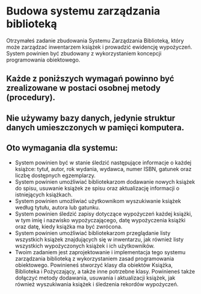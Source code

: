# Budowa systemu zarządzania biblioteką
  Otrzymałeś zadanie zbudowania Systemu Zarządzania Biblioteką, który może
  zarządzać inwentarzem książek i prowadzić ewidencję wypożyczeń. System powinien
  być zbudowany z wykorzystaniem koncepcji programowania obiektowego.

## Każde z poniższych wymagań powinno być zrealizowane w postaci osobnej metody (procedury).
## Nie używamy bazy danych, jedynie struktur danych umieszczonych w pamięci komputera.

## Oto wymagania dla systemu:
- System powinien być w stanie śledzić następujące informacje o każdej
  książce: tytuł, autor, rok wydania, wydawca, numer ISBN, gatunek oraz liczbę
  dostępnych egzemplarzy.
- System powinien umożliwiać bibliotekarzom dodawanie nowych książek do spisu,
  usuwanie książek ze spisu oraz aktualizację informacji o istniejących
  książkach.
- System powinien umożliwiać użytkownikom wyszukiwanie książek według tytułu,
  autora lub gatunku.
- System powinien śledzić zapisy dotyczące wypożyczeń każdej książki, w tym
  imię i nazwisko wypożyczającego, datę wypożyczenia książki oraz datę, kiedy
  książka ma być zwrócona.
- System powinien umożliwiać bibliotekarzom przeglądanie listy wszystkich
  książek znajdujących się w inwentarzu, jak również listy wszystkich
  wypożyczonych książek i ich użytkowników.
- Twoim zadaniem jest zaprojektowanie i implementacja tego systemu zarządzania
  biblioteką z wykorzystaniem zasad programowania obiektowego. Powinieneś
  stworzyć klasy dla obiektów Książka, Biblioteka i Pożyczający, a także inne
  potrzebne klasy. Powinieneś także dołączyć metody dodawania, usuwania i
  aktualizacji książek, jak również wyszukiwania książek i śledzenia rekordów
  wypożyczeń.